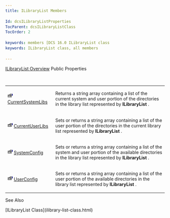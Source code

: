 ```yaml
---
title: ILibraryList Members

Id: dcsILibraryListProperties
TocParent: dcsILibraryListClass
TocOrder: 2

keywords: members [DCS 16.0 ILibraryList class
keywords: ILibraryList class, all members

---
```


[ILibraryList Overview](ilibrary-list-class.html) 
Public Properties

<br />

<table class="dtTABLE" id="table4" x-use-null-cells="x-use-null-cells" style="border-spacing: 0px" cellspacing="0">
          <colgroup span="1">
            <col span="1" style="WIDTH: 30%" />
            <col span="1" style="WIDTH: 70%" />
          </colgroup>
          <tr>
            <td colspan="1" rowspan="1">

<img height="16" alt="public property" src="images/property.bmp" width="16" border="0" /> [CurrentSystemLibs](ilibrary-list-class-current-system-libs-property.html)
</td>
            <td colspan="1" rowspan="1">

Returns a string array containing a list of the current system and user portion of the directories in the library list represented by **ILibraryList** . 
</td>
          </tr>
          <tr>
            <td colspan="1" rowspan="1">

<img height="16" alt="public property" src="images/property.bmp" width="16" border="0" /> [CurrentUserLibs](ilibrary-list-class-current-user-libs-property.html)
</td>
            <td colspan="1" rowspan="1">

Sets or returns a string array containing a list of the user portion of the directories in the current library list represented by **ILibraryList** . 
</td>
          </tr>
          <tr>
            <td colspan="1" rowspan="1">

<img height="16" alt="public property" src="images/property.bmp" width="16" border="0" /> [SystemConfig](ilibrary-list-class-system-config-property.html)
</td>
            <td colspan="1" rowspan="1">

Sets or returns a string array containing a list of the system and user portion of the available directories in the library list represented by **ILibraryList** .
</td>
          </tr>
          <tr>
            <td colspan="1" rowspan="1">

<img height="16" alt="public property" src="images/property.bmp" width="16" border="0" /> [UserConfig](ilibrary-list-class-user-config-property.html)
</td>
            <td colspan="1" rowspan="1">

Sets or returns a string array containing a list of the user portion of the available directories in the library list represented by **ILibraryList** .
</td>
          </tr>
</table>

See Also

<dl />
      [ILibraryList Class](ilibrary-list-class.html)

